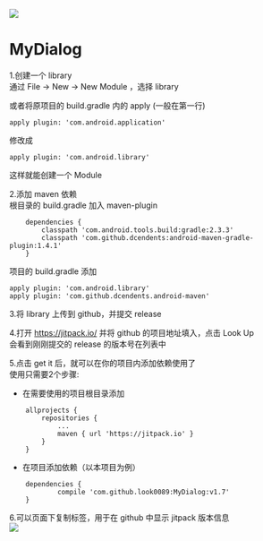 [![](https://jitpack.io/v/look0089/MyDialog.svg)](https://jitpack.io/#look0089/MyDialog)
# MyDialog
1.创建一个 library    
   通过 File -> New -> New Module ，选择 library    

   或者将原项目的 build.gradle 内的 apply (一般在第一行)

```
apply plugin: 'com.android.application'
```
   修改成
```
apply plugin: 'com.android.library'
```
   这样就能创建一个 Module    

2.添加 maven 依赖    
   根目录的 build.gradle 加入 maven-plugin    
```
    dependencies {
        classpath 'com.android.tools.build:gradle:2.3.3'
        classpath 'com.github.dcendents:android-maven-gradle-plugin:1.4.1'
    }
```

   项目的 build.gradle 添加    
```
apply plugin: 'com.android.library'
apply plugin: 'com.github.dcendents.android-maven'
```

3.将 library 上传到 github，并提交 release    

4.打开 https://jitpack.io/ 并将 github 的项目地址填入，点击 Look Up    
   会看到刚刚提交的 release 的版本号在列表中    
 
5.点击 get it 后，就可以在你的项目内添加依赖使用了    
   使用只需要2个步骤:    
   - 在需要使用的项目根目录添加    
```
	allprojects {
		repositories {
			...
			maven { url 'https://jitpack.io' }
		}
	}
```
   - 在项目添加依赖（以本项目为例）    
```
	dependencies {
	        compile 'com.github.look0089:MyDialog:v1.7'
	}
```

6.可以页面下复制标签，用于在 github 中显示 jitpack 版本信息    
[![](https://jitpack.io/v/look0089/MyDialog.svg)](https://jitpack.io/#look0089/MyDialog)

